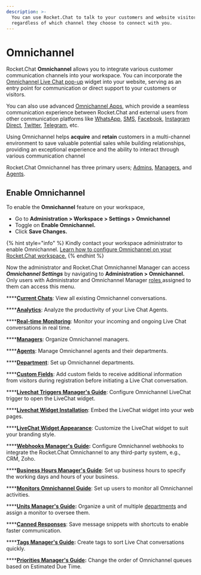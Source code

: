 ```yaml
---
description: >-
  You can use Rocket.Chat to talk to your customers and website visitors,
  regardless of which channel they choose to connect with you.
---
```


# Omnichannel

Rocket.Chat **Omnichannel** allows you to integrate various customer communication channels into your workspace. You can incorporate the [Omnichannel Live Chat pop-up](livechat-widget-installation.md) widget into your website, serving as an entry point for communication or direct support to your customers or visitors.

You can also use advanced [Omnichannel Apps](../../extend-rocket.chat-capabilities/rocket.chat-marketplace/rocket.chat-public-apps-guides/omnichannel-apps/), which provide a seamless communication experience between Rocket.Chat and external users from other communication platforms like [WhatsApp](../../extend-rocket.chat-capabilities/rocket.chat-marketplace/rocket.chat-public-apps-guides/omnichannel-apps/whatsapp/), [SMS](../../extend-rocket.chat-capabilities/rocket.chat-marketplace/rocket.chat-public-apps-guides/omnichannel-apps/sms.md), [Facebook](../../extend-rocket.chat-capabilities/rocket.chat-marketplace/rocket.chat-public-apps-guides/omnichannel-apps/facebook-app/), [Instagram Direct](../../extend-rocket.chat-capabilities/rocket.chat-marketplace/rocket.chat-public-apps-guides/omnichannel-apps/instagram-direct/), [Twitter](../../extend-rocket.chat-capabilities/rocket.chat-marketplace/rocket.chat-public-apps-guides/omnichannel-apps/twitter-app/twitter-app-installation.md), [Telegram](../../extend-rocket.chat-capabilities/rocket.chat-marketplace/rocket.chat-public-apps-guides/omnichannel-apps/telegram-app/), etc.

Using Omnichannel helps **acquire** and **retain** customers in a multi-channel environment to save valuable potential sales while building relationships, providing an exceptional experience and the ability to interact through various communication channel

Rocket.Chat Omnichannel has three primary users; [Admins](https://docs.rocket.chat/guides/omnichannel-guides/omnichannel), [Managers](https://docs.rocket.chat/guides/omnichannel-guides/omnichannel-manger-guides), and [Agents](https://docs.rocket.chat/guides/omnichannel/agents).

## Enable Omnichannel

To enable the **Omnichannel** feature on your workspace,

* Go to **Administration > Workspace > Settings > Omnichannel**
* Toggle on **Enable Omnichannel.**
* Click **Save Changes.**

{% hint style="info" %}
Kindly contact your workspace administrator to enable Omnichannel. [Learn how to configure Omnichannel on your Rocket.Chat workspace.](../workspace-administration/settings/omnichannel-admins-guide/)
{% endhint %}

Now the administrator and Rocket.Chat Omnichannel Manager can access _**Omnichannel Settings**_ by navigating to **Administration > Omnichannel.** Only users with Administrator and Omnichannel Manager [roles ](../../setup-and-administer-rocket.chat/roles-in-rocket.chat)assigned to them can access this menu.

\*\*\*\*[**Current Chats**](current-chats.md): View all existing Omnichannel conversations.

\*\*\*\*[**Analytics**](analytics.md): Analyze the productivity of your Live Chat Agents.

\*\*\*\*[**Real-time Monitoring**](real-time-monitoring.md): Monitor your incoming and ongoing Live Chat conversations in real time.

\*\*\*\*[**Managers**](managers.md): Organize Omnichannel managers.

\*\*\*\*[**Agents**](agents.md): Manage Omnichannel agents and their departments.

\*\*\*\*[**Department**](departments.md): Set up Omnichannel departments.

\*\*\*\*[**Custom Fields**](../workspace-administration/settings/account-settings/custom-fields.md): Add custom fields to receive additional information from visitors during registration before initiating a Live Chat conversation.

\*\*\*\*[**Livechat Triggers Manager's Guide**](livechat-triggers-managers-guide.md): Configure Omnichannel LiveChat trigger to open the LiveChat widget.

\*\*\*\*[**Livechat Widget Installation**](livechat-widget-installation.md): Embed the LiveChat widget into your web pages.

\*\*\*\*[**LiveChat Widget Appearance**](livechat-widget-appearance.md): Customize the LiveChat widget to suit your branding style.

\*\*\*\*[**Webhooks Manager's Guide**](webhooks-managers-guide.md)**:** Configure Omnichannel webhooks to integrate the Rocket.Chat Omnichannel to any third-party system, e.g., CRM, Zoho.

\*\*\*\*[**Business Hours Manager's Guide**](business-hours-managers-guide.md): Set up business hours to specify the working days and hours of your business.

\*\*\*\*[**Monitors Omnichannel Guide**](monitors-managers-guide.md): Set up users to monitor all Omnichannel activities.

\*\*\*\*[**Units Manager's Guide**](units-managers-guide.md)**:** Organize a unit of multiple [departments](departments.md) and assign a monitor to oversee them.

\*\*\*\*[**Canned Responses**](canned-responses/): Save message snippets with shortcuts to enable faster communication.

\*\*\*\*[**Tags Manager's Guide**](tags-managers-guide.md)**:** Create tags to sort Live Chat conversations quickly.

\*\*\*\*[**Priorities Manager's Guide**](priorities-managers-guide.md)**:** Change the order of Omnichannel queues based on Estimated Due Time.
